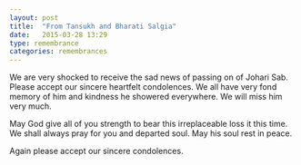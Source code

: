 ```yaml
---
layout: post
title:  "From Tansukh and Bharati Salgia"
date:   2015-03-28 13:29
type: remembrance
categories: remembrances
---
```


We are very shocked to receive the sad news of passing on of Johari Sab. Please accept our sincere heartfelt condolences. We all have very fond memory of him and kindness he showered everywhere. We will miss him very much.
 
 May God give all of you strength to bear this irreplaceable loss it this time. We shall always pray for you and departed soul. May his soul rest in peace.
 
Again please accept our sincere condolences.
 
